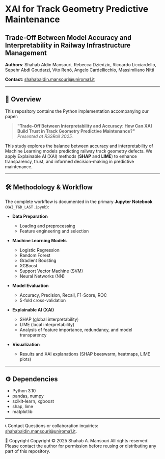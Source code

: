 # XAI for Track Geometry Predictive Maintenance  
## **Trade-Off Between Model Accuracy and Interpretability in Railway Infrastructure Management**

**Authors**: Shahab Aldin Mansouri, Rebecca Dziedzic, Riccardo Licciardello, Sepehr Abdi Goudarzi, Vito Renò, Angelo Cardellicchio, Massimiliano Nitti  

**Contact**: [shahabaldin.mansouri@uniroma1.it](mailto:shahabaldin.mansouri@uniroma1.it)

---

## 📌 Overview  
This repository contains the Python implementation accompanying our paper:

> **"Trade-Off Between Interpretability and Accuracy: How Can XAI Build Trust in Track Geometry Predictive Maintenance?"**  
*Presented at RSSRail 2025.*

This study explores the balance between accuracy and interpretability of Machine Learning models predicting railway track geometry defects. We apply Explainable AI (XAI) methods (**SHAP** and **LIME**) to enhance transparency, trust, and informed decision-making in predictive maintenance.

---

## 🛠️ Methodology & Workflow
The complete workflow is documented in the primary **Jupyter Notebook** (`XAI_TGD_LAST.ipynb`):

- **Data Preparation**
  - Loading and preprocessing
  - Feature engineering and selection
  
- **Machine Learning Models**
  - Logistic Regression
  - Random Forest
  - Gradient Boosting
  - XGBoost
  - Support Vector Machine (SVM)
  - Neural Networks (NN)

- **Model Evaluation**
  - Accuracy, Precision, Recall, F1-Score, ROC
  - 5-fold cross-validation
  
- **Explainable AI (XAI)**
  - SHAP (global interpretability)
  - LIME (local interpretability)
  - Analysis of feature importance, redundancy, and model transparency
  
- **Visualization**
  - Results and XAI explanations (SHAP beeswarm, heatmaps, LIME plots)

---

## ⚙️ Dependencies  

- Python 3.10
- pandas, numpy
- scikit-learn, xgboost
- shap, lime
- matplotlib

---

📞 Contact
Questions or collaboration inquiries: shahabaldin.mansouri@uniroma1.it.

📄 Copyright
Copyright © 2025 Shahab A. Mansouri
All rights reserved.
Please contact the author for permission before reusing or distributing any part of this repository.

